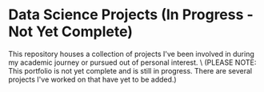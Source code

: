 # Data Science Projects (In Progress - Not Yet Complete)
This repository houses a collection of projects I've been involved in during my academic journey or pursued out of personal interest. 
\\
(PLEASE NOTE: This portfolio is not yet complete and is still in progress. There are several projects I've worked on that have yet to be added.)
